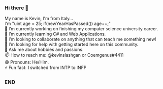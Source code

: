 ### Hi there 👋

My name is Kevin, I'm from Italy...<br>
I'm "uint age = 25; if(newYearHasPassed()) age++;"<br>
🔭 I’m currently working on finishing my computer science university career.<br>
🌱 I’m currently learning C# and Web Applications.<br>
👯 I’m looking to collaborate on anything that can teach me something new!<br>
🤔 I’m looking for help with getting started here on this community.<br>
💬 Ask me about hobbies and passions.<br>
📫 How to reach me: @kevinslashgan or Coemgenus#4411<br>
😄 Pronouns: He/Him.<br>
⚡ Fun fact: I switched from INTP to INFP<br>

### END


<!--
**kevinslashgun/kevinslashgun** is a ✨ _special_ ✨ repository because its `README.md` (this file) appears on your GitHub profile.

Here are some ideas to get you started:

- 🔭 I’m currently working on ...
- 🌱 I’m currently learning ...
- 👯 I’m looking to collaborate on ...
- 🤔 I’m looking for help with ...
- 💬 Ask me about ...
- 📫 How to reach me: ...
- 😄 Pronouns: ...
- ⚡ Fun fact: ...
-->
